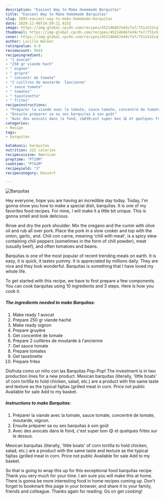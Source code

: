 ```yaml
---
description: "Easiest Way to Make Homemade Barquitas"
title: "Easiest Way to Make Homemade Barquitas"
slug: 1893-easiest-way-to-make-homemade-barquitas
date: 2020-11-06T14:59:21.415Z
image: https://img-global.cpcdn.com/recipes/45214b667ed4cfa7/751x532cq70/barquitas-photo-principale-de-la-recette.jpg
thumbnail: https://img-global.cpcdn.com/recipes/45214b667ed4cfa7/751x532cq70/barquitas-photo-principale-de-la-recette.jpg
cover: https://img-global.cpcdn.com/recipes/45214b667ed4cfa7/751x532cq70/barquitas-photo-principale-de-la-recette.jpg
author: Lucille Walker
ratingvalue: 4.9
reviewcount: 5643
recipeingredient:
- "1 avocat"
- "250 gr viande hach"
- " oignon"
- " gruyre"
- " concentr de tomate"
- "2 cuillres de moutarde  lancienne"
- " sauce tomate"
- " tomates"
- " taostinette"
- " frites"
recipeinstructions:
- "Préparer la viande avec la tomate, sauce tomate, concentré de tomate, moutarde, oignon."
- "Ensuite préparer sa ou ses barquitas à son goût"
- "Avec des avocats dans le fond, c&#39;est super bon 😋 et quelques frites sur le dessus."
categories:
- Recipe
tags:
- barquitas

katakunci: barquitas 
nutrition: 222 calories
recipecuisine: American
preptime: "PT19M"
cooktime: "PT42M"
recipeyield: "3"
recipecategory: Dessert

---
```



![Barquitas](https://img-global.cpcdn.com/recipes/45214b667ed4cfa7/751x532cq70/barquitas-photo-principale-de-la-recette.jpg)

Hey everyone, hope you are having an incredible day today. Today, I'm gonna show you how to make a special dish, barquitas. It is one of my favorites food recipes. For mine, I will make it a little bit unique. This is gonna smell and look delicious.

Rinse and dry the pork shoulder. Mix the oregano and the cumin with olive oil and rub all over pork. Place the pork in a slow cooker and top with the onion, garlic, and. Chili con carne, meaning &#39;chili with meat&#39;, is a spicy stew containing chili peppers (sometimes in the form of chili powder), meat (usually beef), and often tomatoes and beans.

Barquitas is one of the most popular of recent trending meals on earth. It is easy, it is quick, it tastes yummy. It is appreciated by millions daily. They are nice and they look wonderful. Barquitas is something that I have loved my whole life.


To get started with this recipe, we have to first prepare a few components. You can cook barquitas using 10 ingredients and 3 steps. Here is how you cook it.

<!--inarticleads1-->

##### The ingredients needed to make Barquitas:

1. Make ready 1 avocat
1. Prepare 250 gr viande haché
1. Make ready  oignon
1. Prepare  gruyère
1. Get  concentré de tomate
1. Prepare 2 cuillères de moutarde à l&#39;ancienne
1. Get  sauce tomate
1. Prepare  tomates
1. Get  taostinette
1. Prepare  frites


Disfruta como un niño con las Barquitas Pop-Pop! The investment is in two production lines for a new product. Mexican barquitas (literally, &#39;little boats&#39; of corn tortilla to hold chicken, salad, etc.) are a product with the same taste and texture as the typical fajitas (grilled meat in corn. Price not public Available for sale Add to my basket. 

<!--inarticleads2-->

##### Instructions to make Barquitas:

1. Préparer la viande avec la tomate, sauce tomate, concentré de tomate, moutarde, oignon.
1. Ensuite préparer sa ou ses barquitas à son goût
1. Avec des avocats dans le fond, c&#39;est super bon 😋 et quelques frites sur le dessus.


Mexican barquitas (literally, &#39;little boats&#39; of corn tortilla to hold chicken, salad, etc.) are a product with the same taste and texture as the typical fajitas (grilled meat in corn. Price not public Available for sale Add to my basket. 

So that is going to wrap this up for this exceptional food barquitas recipe. Thank you very much for your time. I am sure you will make this at home. There is gonna be more interesting food in home recipes coming up. Don't forget to bookmark this page in your browser, and share it to your family, friends and colleague. Thanks again for reading. Go on get cooking!
